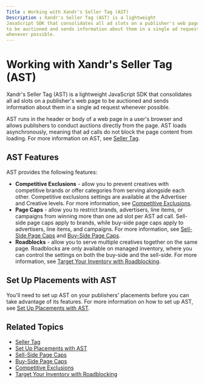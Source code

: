 ```yaml
---
Title : Working with Xandr's Seller Tag (AST)
Description : Xandr's Seller Tag (AST) is a lightweight
JavaScript SDK that consolidates all ad slots on a publisher's web page
to be auctioned and sends information about them in a single ad request
whenever possible.
---
```



# Working with Xandr's Seller Tag (AST)



Xandr's Seller Tag (AST) is a lightweight
JavaScript SDK that consolidates all ad slots on a publisher's web page
to be auctioned and sends information about them in a single ad request
whenever possible.

AST runs in the header or body of a web page in a user's browser and
allows publishers to conduct auctions directly from the page. AST loads
asynchronously, meaning that ad calls do not block the page content from
loading. For more information on AST, see <a
href="https://docs.xandr.com/bundle/seller-tag/page/seller-tag/seller-tag.html"
class="xref" target="_blank">Seller Tag</a>.

<div id="working-with-seller-tag__section_rvr_qh1_nmb"
>

## AST Features

AST provides the following features:

- **Competitive Exclusions** - allow you to prevent creatives with
  competitive brands or offer categories from serving alongside each
  other. Competitive exclusions settings are available at the Advertiser
  and Creative levels. For more information, see
  <a href="competitive-exclusions.html" class="xref"
  title="You can use competitive exclusions to prevent creatives with competitive brands or offer categories from serving alongside each other.">Competitive
  Exclusions</a>.
- **Page Caps** - allow you to restrict brands, advertisers, line items,
  or campaigns from winning more than one ad slot per AST ad call.
  Sell-side page caps apply to brands, while buy-side page caps apply to
  advertisers, line items, and campaigns. For more information, see
  <a href="sell-side-page-caps.html" class="xref">Sell-Side Page Caps</a>
  and
  <a href="buy-side-page-caps.html" class="xref">Buy-Side Page Caps</a>.
- **Roadblocks** - allow you to serve multiple creatives together on the
  same page. Roadblocks are only available on managed inventory, where
  you can control the settings on both the buy-side and the sell-side.
  For more information, see
  <a href="target-your-inventory-with-roadblocking.html"
  class="xref">Target Your Inventory with Roadblocking</a>.



<div id="working-with-seller-tag__section-2389201c-87bf-438f-b584-064020f60488"
>

## Set Up Placements with AST

You'll need to set up AST on your publishers' placements before you can
take advantage of its features. For more information on how to set up
AST, see <a
href="https://docs.xandr.com/bundle/seller-tag/page/set-up-placements-with-ast.html"
class="xref" target="_blank">Set Up Placements with AST</a>.



<div id="working-with-seller-tag__section_mqd_nh1_nmb"
>

## Related Topics

- <a
  href="https://docs.xandr.com/bundle/seller-tag/page/seller-tag/seller-tag.html"
  class="xref" target="_blank">Seller Tag</a>
- <a
  href="https://docs.xandr.com/bundle/seller-tag/page/set-up-placements-with-ast.html"
  class="xref" target="_blank">Set Up Placements with AST</a>
- <a href="sell-side-page-caps.html" class="xref">Sell-Side Page Caps</a>
- <a href="buy-side-page-caps.html" class="xref">Buy-Side Page Caps</a>
- <a href="competitive-exclusions.html" class="xref"
  title="You can use competitive exclusions to prevent creatives with competitive brands or offer categories from serving alongside each other.">Competitive
  Exclusions</a>
- <a href="target-your-inventory-with-roadblocking.html"
  class="xref">Target Your Inventory with Roadblocking</a>






